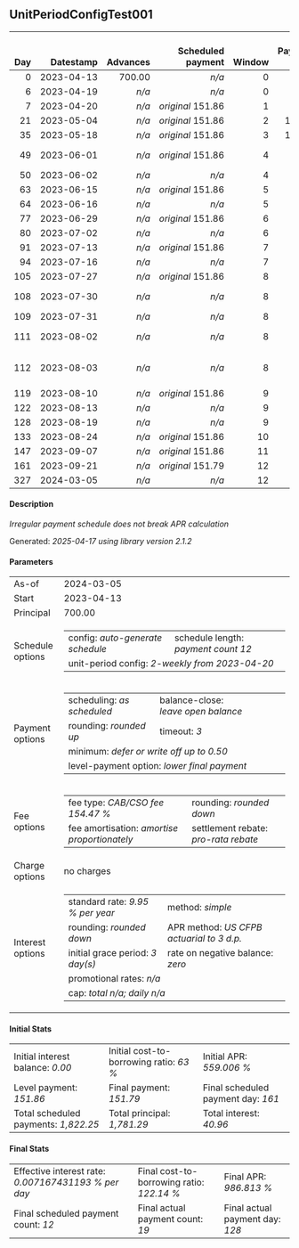 <h2>UnitPeriodConfigTest001</h2>
<table>
    <thead style="vertical-align: bottom;">
        <th style="text-align: right;">Day</th>
        <th style="text-align: right;">Datestamp</th>
        <th style="text-align: right;">Advances</th>
        <th style="text-align: right;">Scheduled payment</th>
        <th style="text-align: right;">Window</th>
        <th style="text-align: right;">Payment due</th>
        <th style="text-align: right;">Actual payments</th>
        <th style="text-align: right;">Generated payment</th>
        <th style="text-align: right;">Net effect</th>
        <th style="text-align: right;">Payment status</th>
        <th style="text-align: right;">Balance status</th>
        <th style="text-align: right;">Simple interest</th>
        <th style="text-align: right;">New interest</th>
        <th style="text-align: right;">New charges</th>
        <th style="text-align: right;">Principal portion</th>
        <th style="text-align: right;">Fee portion</th>
        <th style="text-align: right;">Interest portion</th>
        <th style="text-align: right;">Charges portion</th>
        <th style="text-align: right;">Fee rebate</th>
        <th style="text-align: right;">Principal balance</th>
        <th style="text-align: right;">Fee balance</th>
        <th style="text-align: right;">Interest balance</th>
        <th style="text-align: right;">Charges balance</th>
        <th style="text-align: right;">Settlement figure</th>
        <th style="text-align: right;">Fee rebate if&nbsp;settled</th>
    </thead>
    <tr style="text-align: right;">
        <td class="ci00">0</td>
        <td class="ci01" style="white-space: nowrap;">2023-04-13</td>
        <td class="ci02">700.00</td>
        <td class="ci03" style="white-space: nowrap;"><i>n/a<i></td>
        <td class="ci04">0</td>
        <td class="ci05">0.00</td>
        <td class="ci06"><i>n/a</i></td>
        <td class="ci07"><i>n/a</i></td>
        <td class="ci08">0.00</td>
        <td class="ci09"><i>none&nbsp;scheduled</i></td>
        <td class="ci10">open</td>
        <td class="ci11">0.0000</td>
        <td class="ci12">0.0000</td>
        <td class="ci13"><i>n/a</i></td>
        <td class="ci14">0.00</td>
        <td class="ci15">0.00</td>
        <td class="ci16">0.00</td>
        <td class="ci17">0.00</td>
        <td class="ci18">0.00</td>
        <td class="ci19">700.00</td>
        <td class="ci20">1,081.29</td>
        <td class="ci21">0.0000</td>
        <td class="ci22">0.00</td>
        <td class="ci23">1,781.29</td>
        <td class="ci24">1,081.29</td>
    </tr>
    <tr style="text-align: right;">
        <td class="ci00">6</td>
        <td class="ci01" style="white-space: nowrap;">2023-04-19</td>
        <td class="ci02"><i>n/a</i></td>
        <td class="ci03" style="white-space: nowrap;"><i>n/a<i></td>
        <td class="ci04">0</td>
        <td class="ci05">0.00</td>
        <td class="ci06"><i>confirmed</i>&nbsp;172.75</td>
        <td class="ci07"><i>n/a</i></td>
        <td class="ci08">172.75</td>
        <td class="ci09"><i>extra&nbsp;payment</i></td>
        <td class="ci10">open</td>
        <td class="ci11">2.9135</td>
        <td class="ci12">2.9135</td>
        <td class="ci13"><i>n/a</i></td>
        <td class="ci14">66.74</td>
        <td class="ci15">103.10</td>
        <td class="ci16">2.91</td>
        <td class="ci17">0.00</td>
        <td class="ci18">0.00</td>
        <td class="ci19">633.26</td>
        <td class="ci20">978.19</td>
        <td class="ci21">0.0000</td>
        <td class="ci22">0.00</td>
        <td class="ci23">570.45</td>
        <td class="ci24">1,041.00</td>
    </tr>
    <tr style="text-align: right;">
        <td class="ci00">7</td>
        <td class="ci01" style="white-space: nowrap;">2023-04-20</td>
        <td class="ci02"><i>n/a</i></td>
        <td class="ci03" style="white-space: nowrap;"><i>original</i> 151.86</td>
        <td class="ci04">1</td>
        <td class="ci05">0.00</td>
        <td class="ci06"><i>n/a</i></td>
        <td class="ci07"><i>n/a</i></td>
        <td class="ci08">0.00</td>
        <td class="ci09"><i>nothing&nbsp;due</i></td>
        <td class="ci10">open</td>
        <td class="ci11">0.4393</td>
        <td class="ci12">0.4393</td>
        <td class="ci13"><i>n/a</i></td>
        <td class="ci14">0.00</td>
        <td class="ci15">0.00</td>
        <td class="ci16">0.00</td>
        <td class="ci17">0.00</td>
        <td class="ci18">0.00</td>
        <td class="ci19">633.26</td>
        <td class="ci20">978.19</td>
        <td class="ci21">0.4393</td>
        <td class="ci22">0.00</td>
        <td class="ci23">577.60</td>
        <td class="ci24">1,034.28</td>
    </tr>
    <tr style="text-align: right;">
        <td class="ci00">21</td>
        <td class="ci01" style="white-space: nowrap;">2023-05-04</td>
        <td class="ci02"><i>n/a</i></td>
        <td class="ci03" style="white-space: nowrap;"><i>original</i> 151.86</td>
        <td class="ci04">2</td>
        <td class="ci05">130.97</td>
        <td class="ci06"><i>confirmed</i>&nbsp;172.75</td>
        <td class="ci07"><i>n/a</i></td>
        <td class="ci08">172.75</td>
        <td class="ci09"><i>overpayment</i></td>
        <td class="ci10">open</td>
        <td class="ci11">6.1500</td>
        <td class="ci12">6.1500</td>
        <td class="ci13"><i>n/a</i></td>
        <td class="ci14">65.30</td>
        <td class="ci15">100.87</td>
        <td class="ci16">6.58</td>
        <td class="ci17">0.00</td>
        <td class="ci18">0.00</td>
        <td class="ci19">567.96</td>
        <td class="ci20">877.32</td>
        <td class="ci21">0.0000</td>
        <td class="ci22">0.00</td>
        <td class="ci23">505.02</td>
        <td class="ci24">940.26</td>
    </tr>
    <tr style="text-align: right;">
        <td class="ci00">35</td>
        <td class="ci01" style="white-space: nowrap;">2023-05-18</td>
        <td class="ci02"><i>n/a</i></td>
        <td class="ci03" style="white-space: nowrap;"><i>original</i> 151.86</td>
        <td class="ci04">3</td>
        <td class="ci05">110.08</td>
        <td class="ci06"><i>confirmed</i>&nbsp;172.75</td>
        <td class="ci07"><i>n/a</i></td>
        <td class="ci08">172.75</td>
        <td class="ci09"><i>overpayment</i></td>
        <td class="ci10">open</td>
        <td class="ci11">5.5158</td>
        <td class="ci12">5.5158</td>
        <td class="ci13"><i>n/a</i></td>
        <td class="ci14">65.72</td>
        <td class="ci15">101.52</td>
        <td class="ci16">5.51</td>
        <td class="ci17">0.00</td>
        <td class="ci18">0.00</td>
        <td class="ci19">502.24</td>
        <td class="ci20">775.80</td>
        <td class="ci21">0.0000</td>
        <td class="ci22">0.00</td>
        <td class="ci23">431.81</td>
        <td class="ci24">846.23</td>
    </tr>
    <tr style="text-align: right;">
        <td class="ci00">49</td>
        <td class="ci01" style="white-space: nowrap;">2023-06-01</td>
        <td class="ci02"><i>n/a</i></td>
        <td class="ci03" style="white-space: nowrap;"><i>original</i> 151.86</td>
        <td class="ci04">4</td>
        <td class="ci05">89.19</td>
        <td class="ci06">172.75&nbsp;<i>failed</i><br/>172.75&nbsp;<i>failed</i></td>
        <td class="ci07"><i>n/a</i></td>
        <td class="ci08">0.00</td>
        <td class="ci09"><i>paid&nbsp;later&nbsp;in&nbsp;full</i></td>
        <td class="ci10">open</td>
        <td class="ci11">4.8776</td>
        <td class="ci12">4.8776</td>
        <td class="ci13"><i>n/a</i></td>
        <td class="ci14">0.00</td>
        <td class="ci15">0.00</td>
        <td class="ci16">0.00</td>
        <td class="ci17">0.00</td>
        <td class="ci18">0.00</td>
        <td class="ci19">502.24</td>
        <td class="ci20">775.80</td>
        <td class="ci21">4.8776</td>
        <td class="ci22">0.00</td>
        <td class="ci23">530.70</td>
        <td class="ci24">752.21</td>
    </tr>
    <tr style="text-align: right;">
        <td class="ci00">50</td>
        <td class="ci01" style="white-space: nowrap;">2023-06-02</td>
        <td class="ci02"><i>n/a</i></td>
        <td class="ci03" style="white-space: nowrap;"><i>n/a<i></td>
        <td class="ci04">4</td>
        <td class="ci05">0.00</td>
        <td class="ci06"><i>confirmed</i>&nbsp;172.75</td>
        <td class="ci07"><i>n/a</i></td>
        <td class="ci08">172.75</td>
        <td class="ci09"><i>extra&nbsp;payment</i></td>
        <td class="ci10">open</td>
        <td class="ci11">0.3484</td>
        <td class="ci12">0.3484</td>
        <td class="ci13"><i>n/a</i></td>
        <td class="ci14">65.83</td>
        <td class="ci15">101.70</td>
        <td class="ci16">5.22</td>
        <td class="ci17">0.00</td>
        <td class="ci18">0.00</td>
        <td class="ci19">436.41</td>
        <td class="ci20">674.10</td>
        <td class="ci21">0.0000</td>
        <td class="ci22">0.00</td>
        <td class="ci23">365.02</td>
        <td class="ci24">745.49</td>
    </tr>
    <tr style="text-align: right;">
        <td class="ci00">63</td>
        <td class="ci01" style="white-space: nowrap;">2023-06-15</td>
        <td class="ci02"><i>n/a</i></td>
        <td class="ci03" style="white-space: nowrap;"><i>original</i> 151.86</td>
        <td class="ci04">5</td>
        <td class="ci05">68.30</td>
        <td class="ci06"><i>n/a</i></td>
        <td class="ci07"><i>n/a</i></td>
        <td class="ci08">0.00</td>
        <td class="ci09"><i>paid&nbsp;later&nbsp;in&nbsp;full</i></td>
        <td class="ci10">open</td>
        <td class="ci11">3.9355</td>
        <td class="ci12">3.9355</td>
        <td class="ci13"><i>n/a</i></td>
        <td class="ci14">0.00</td>
        <td class="ci15">0.00</td>
        <td class="ci16">0.00</td>
        <td class="ci17">0.00</td>
        <td class="ci18">0.00</td>
        <td class="ci19">436.41</td>
        <td class="ci20">674.10</td>
        <td class="ci21">3.9355</td>
        <td class="ci22">0.00</td>
        <td class="ci23">456.26</td>
        <td class="ci24">658.18</td>
    </tr>
    <tr style="text-align: right;">
        <td class="ci00">64</td>
        <td class="ci01" style="white-space: nowrap;">2023-06-16</td>
        <td class="ci02"><i>n/a</i></td>
        <td class="ci03" style="white-space: nowrap;"><i>n/a<i></td>
        <td class="ci04">5</td>
        <td class="ci05">0.00</td>
        <td class="ci06"><i>confirmed</i>&nbsp;172.75</td>
        <td class="ci07"><i>n/a</i></td>
        <td class="ci08">172.75</td>
        <td class="ci09"><i>extra&nbsp;payment</i></td>
        <td class="ci10">open</td>
        <td class="ci11">0.3027</td>
        <td class="ci12">0.3027</td>
        <td class="ci13"><i>n/a</i></td>
        <td class="ci14">66.22</td>
        <td class="ci15">102.30</td>
        <td class="ci16">4.23</td>
        <td class="ci17">0.00</td>
        <td class="ci18">0.00</td>
        <td class="ci19">370.19</td>
        <td class="ci20">571.80</td>
        <td class="ci21">0.0000</td>
        <td class="ci22">0.00</td>
        <td class="ci23">290.52</td>
        <td class="ci24">651.47</td>
    </tr>
    <tr style="text-align: right;">
        <td class="ci00">77</td>
        <td class="ci01" style="white-space: nowrap;">2023-06-29</td>
        <td class="ci02"><i>n/a</i></td>
        <td class="ci03" style="white-space: nowrap;"><i>original</i> 151.86</td>
        <td class="ci04">6</td>
        <td class="ci05">47.41</td>
        <td class="ci06"><i>n/a</i></td>
        <td class="ci07"><i>n/a</i></td>
        <td class="ci08">0.00</td>
        <td class="ci09"><i>paid&nbsp;later&nbsp;in&nbsp;full</i></td>
        <td class="ci10">open</td>
        <td class="ci11">3.3383</td>
        <td class="ci12">3.3383</td>
        <td class="ci13"><i>n/a</i></td>
        <td class="ci14">0.00</td>
        <td class="ci15">0.00</td>
        <td class="ci16">0.00</td>
        <td class="ci17">0.00</td>
        <td class="ci18">0.00</td>
        <td class="ci19">370.19</td>
        <td class="ci20">571.80</td>
        <td class="ci21">3.3383</td>
        <td class="ci22">0.00</td>
        <td class="ci23">381.16</td>
        <td class="ci24">564.16</td>
    </tr>
    <tr style="text-align: right;">
        <td class="ci00">80</td>
        <td class="ci01" style="white-space: nowrap;">2023-07-02</td>
        <td class="ci02"><i>n/a</i></td>
        <td class="ci03" style="white-space: nowrap;"><i>n/a<i></td>
        <td class="ci04">6</td>
        <td class="ci05">0.00</td>
        <td class="ci06"><i>confirmed</i>&nbsp;172.75</td>
        <td class="ci07"><i>n/a</i></td>
        <td class="ci08">172.75</td>
        <td class="ci09"><i>extra&nbsp;payment</i></td>
        <td class="ci10">open</td>
        <td class="ci11">0.7704</td>
        <td class="ci12">0.7704</td>
        <td class="ci13"><i>n/a</i></td>
        <td class="ci14">66.27</td>
        <td class="ci15">102.38</td>
        <td class="ci16">4.10</td>
        <td class="ci17">0.00</td>
        <td class="ci18">0.00</td>
        <td class="ci19">303.92</td>
        <td class="ci20">469.42</td>
        <td class="ci21">0.0000</td>
        <td class="ci22">0.00</td>
        <td class="ci23">229.33</td>
        <td class="ci24">544.01</td>
    </tr>
    <tr style="text-align: right;">
        <td class="ci00">91</td>
        <td class="ci01" style="white-space: nowrap;">2023-07-13</td>
        <td class="ci02"><i>n/a</i></td>
        <td class="ci03" style="white-space: nowrap;"><i>original</i> 151.86</td>
        <td class="ci04">7</td>
        <td class="ci05">26.52</td>
        <td class="ci06"><i>n/a</i></td>
        <td class="ci07"><i>n/a</i></td>
        <td class="ci08">0.00</td>
        <td class="ci09"><i>paid&nbsp;later&nbsp;in&nbsp;full</i></td>
        <td class="ci10">open</td>
        <td class="ci11">2.3190</td>
        <td class="ci12">2.3190</td>
        <td class="ci13"><i>n/a</i></td>
        <td class="ci14">0.00</td>
        <td class="ci15">0.00</td>
        <td class="ci16">0.00</td>
        <td class="ci17">0.00</td>
        <td class="ci18">0.00</td>
        <td class="ci19">303.92</td>
        <td class="ci20">469.42</td>
        <td class="ci21">2.3190</td>
        <td class="ci22">0.00</td>
        <td class="ci23">305.52</td>
        <td class="ci24">470.13</td>
    </tr>
    <tr style="text-align: right;">
        <td class="ci00">94</td>
        <td class="ci01" style="white-space: nowrap;">2023-07-16</td>
        <td class="ci02"><i>n/a</i></td>
        <td class="ci03" style="white-space: nowrap;"><i>n/a<i></td>
        <td class="ci04">7</td>
        <td class="ci05">0.00</td>
        <td class="ci06"><i>confirmed</i>&nbsp;174.88</td>
        <td class="ci07"><i>n/a</i></td>
        <td class="ci08">174.88</td>
        <td class="ci09"><i>extra&nbsp;payment</i></td>
        <td class="ci10">open</td>
        <td class="ci11">0.6324</td>
        <td class="ci12">0.6324</td>
        <td class="ci13"><i>n/a</i></td>
        <td class="ci14">67.56</td>
        <td class="ci15">104.37</td>
        <td class="ci16">2.95</td>
        <td class="ci17">0.00</td>
        <td class="ci18">0.00</td>
        <td class="ci19">236.36</td>
        <td class="ci20">365.05</td>
        <td class="ci21">0.0000</td>
        <td class="ci22">0.00</td>
        <td class="ci23">151.43</td>
        <td class="ci24">449.98</td>
    </tr>
    <tr style="text-align: right;">
        <td class="ci00">105</td>
        <td class="ci01" style="white-space: nowrap;">2023-07-27</td>
        <td class="ci02"><i>n/a</i></td>
        <td class="ci03" style="white-space: nowrap;"><i>original</i> 151.86</td>
        <td class="ci04">8</td>
        <td class="ci05">3.50</td>
        <td class="ci06"><i>n/a</i></td>
        <td class="ci07"><i>n/a</i></td>
        <td class="ci08">0.00</td>
        <td class="ci09"><i>paid&nbsp;later&nbsp;in&nbsp;full</i></td>
        <td class="ci10">open</td>
        <td class="ci11">1.8034</td>
        <td class="ci12">1.8034</td>
        <td class="ci13"><i>n/a</i></td>
        <td class="ci14">0.00</td>
        <td class="ci15">0.00</td>
        <td class="ci16">0.00</td>
        <td class="ci17">0.00</td>
        <td class="ci18">0.00</td>
        <td class="ci19">236.36</td>
        <td class="ci20">365.05</td>
        <td class="ci21">1.8034</td>
        <td class="ci22">0.00</td>
        <td class="ci23">227.10</td>
        <td class="ci24">376.11</td>
    </tr>
    <tr style="text-align: right;">
        <td class="ci00">108</td>
        <td class="ci01" style="white-space: nowrap;">2023-07-30</td>
        <td class="ci02"><i>n/a</i></td>
        <td class="ci03" style="white-space: nowrap;"><i>n/a<i></td>
        <td class="ci04">8</td>
        <td class="ci05">0.00</td>
        <td class="ci06">174.88&nbsp;<i>failed</i><br/>174.88&nbsp;<i>failed</i></td>
        <td class="ci07"><i>n/a</i></td>
        <td class="ci08">0.00</td>
        <td class="ci09"><i>nothing&nbsp;due</i></td>
        <td class="ci10">open</td>
        <td class="ci11">0.4918</td>
        <td class="ci12">0.4918</td>
        <td class="ci13"><i>n/a</i></td>
        <td class="ci14">0.00</td>
        <td class="ci15">0.00</td>
        <td class="ci16">0.00</td>
        <td class="ci17">0.00</td>
        <td class="ci18">0.00</td>
        <td class="ci19">236.36</td>
        <td class="ci20">365.05</td>
        <td class="ci21">2.2952</td>
        <td class="ci22">0.00</td>
        <td class="ci23">247.74</td>
        <td class="ci24">355.96</td>
    </tr>
    <tr style="text-align: right;">
        <td class="ci00">109</td>
        <td class="ci01" style="white-space: nowrap;">2023-07-31</td>
        <td class="ci02"><i>n/a</i></td>
        <td class="ci03" style="white-space: nowrap;"><i>n/a<i></td>
        <td class="ci04">8</td>
        <td class="ci05">0.00</td>
        <td class="ci06">174.88&nbsp;<i>failed</i></td>
        <td class="ci07"><i>n/a</i></td>
        <td class="ci08">0.00</td>
        <td class="ci09"><i>nothing&nbsp;due</i></td>
        <td class="ci10">open</td>
        <td class="ci11">0.1639</td>
        <td class="ci12">0.1639</td>
        <td class="ci13"><i>n/a</i></td>
        <td class="ci14">0.00</td>
        <td class="ci15">0.00</td>
        <td class="ci16">0.00</td>
        <td class="ci17">0.00</td>
        <td class="ci18">0.00</td>
        <td class="ci19">236.36</td>
        <td class="ci20">365.05</td>
        <td class="ci21">2.4592</td>
        <td class="ci22">0.00</td>
        <td class="ci23">254.62</td>
        <td class="ci24">349.24</td>
    </tr>
    <tr style="text-align: right;">
        <td class="ci00">111</td>
        <td class="ci01" style="white-space: nowrap;">2023-08-02</td>
        <td class="ci02"><i>n/a</i></td>
        <td class="ci03" style="white-space: nowrap;"><i>n/a<i></td>
        <td class="ci04">8</td>
        <td class="ci05">0.00</td>
        <td class="ci06">177.01&nbsp;<i>failed</i><br/>177.01&nbsp;<i>failed</i></td>
        <td class="ci07"><i>n/a</i></td>
        <td class="ci08">0.00</td>
        <td class="ci09"><i>nothing&nbsp;due</i></td>
        <td class="ci10">open</td>
        <td class="ci11">0.3279</td>
        <td class="ci12">0.3279</td>
        <td class="ci13"><i>n/a</i></td>
        <td class="ci14">0.00</td>
        <td class="ci15">0.00</td>
        <td class="ci16">0.00</td>
        <td class="ci17">0.00</td>
        <td class="ci18">0.00</td>
        <td class="ci19">236.36</td>
        <td class="ci20">365.05</td>
        <td class="ci21">2.7871</td>
        <td class="ci22">0.00</td>
        <td class="ci23">268.38</td>
        <td class="ci24">335.81</td>
    </tr>
    <tr style="text-align: right;">
        <td class="ci00">112</td>
        <td class="ci01" style="white-space: nowrap;">2023-08-03</td>
        <td class="ci02"><i>n/a</i></td>
        <td class="ci03" style="white-space: nowrap;"><i>n/a<i></td>
        <td class="ci04">8</td>
        <td class="ci05">0.00</td>
        <td class="ci06">177.72&nbsp;<i>failed</i><br/>177.72&nbsp;<i>failed</i><br/><i>confirmed</i>&nbsp;177.72</td>
        <td class="ci07"><i>n/a</i></td>
        <td class="ci08">177.72</td>
        <td class="ci09"><i>extra&nbsp;payment</i></td>
        <td class="ci10">open</td>
        <td class="ci11">0.1639</td>
        <td class="ci12">0.1639</td>
        <td class="ci13"><i>n/a</i></td>
        <td class="ci14">68.68</td>
        <td class="ci15">106.09</td>
        <td class="ci16">2.95</td>
        <td class="ci17">0.00</td>
        <td class="ci18">0.00</td>
        <td class="ci19">167.68</td>
        <td class="ci20">258.96</td>
        <td class="ci21">0.0000</td>
        <td class="ci22">0.00</td>
        <td class="ci23">97.55</td>
        <td class="ci24">329.09</td>
    </tr>
    <tr style="text-align: right;">
        <td class="ci00">119</td>
        <td class="ci01" style="white-space: nowrap;">2023-08-10</td>
        <td class="ci02"><i>n/a</i></td>
        <td class="ci03" style="white-space: nowrap;"><i>original</i> 151.86</td>
        <td class="ci04">9</td>
        <td class="ci05">0.00</td>
        <td class="ci06"><i>n/a</i></td>
        <td class="ci07"><i>n/a</i></td>
        <td class="ci08">0.00</td>
        <td class="ci09"><i>nothing&nbsp;due</i></td>
        <td class="ci10">open</td>
        <td class="ci11">0.8141</td>
        <td class="ci12">0.8141</td>
        <td class="ci13"><i>n/a</i></td>
        <td class="ci14">0.00</td>
        <td class="ci15">0.00</td>
        <td class="ci16">0.00</td>
        <td class="ci17">0.00</td>
        <td class="ci18">0.00</td>
        <td class="ci19">167.68</td>
        <td class="ci20">258.96</td>
        <td class="ci21">0.8141</td>
        <td class="ci22">0.00</td>
        <td class="ci23">145.37</td>
        <td class="ci24">282.08</td>
    </tr>
    <tr style="text-align: right;">
        <td class="ci00">122</td>
        <td class="ci01" style="white-space: nowrap;">2023-08-13</td>
        <td class="ci02"><i>n/a</i></td>
        <td class="ci03" style="white-space: nowrap;"><i>n/a<i></td>
        <td class="ci04">9</td>
        <td class="ci05">0.00</td>
        <td class="ci06"><i>confirmed</i>&nbsp;174.88</td>
        <td class="ci07"><i>n/a</i></td>
        <td class="ci08">174.88</td>
        <td class="ci09"><i>extra&nbsp;payment</i></td>
        <td class="ci10">refund&nbsp;due</td>
        <td class="ci11">0.3489</td>
        <td class="ci12">0.3489</td>
        <td class="ci13"><i>n/a</i></td>
        <td class="ci14">173.72</td>
        <td class="ci15">0.00</td>
        <td class="ci16">1.16</td>
        <td class="ci17">0.00</td>
        <td class="ci18">261.93</td>
        <td class="ci19">-6.04</td>
        <td class="ci20">-2.97</td>
        <td class="ci21">0.0000</td>
        <td class="ci22">0.00</td>
        <td class="ci23">-9.01</td>
        <td class="ci24">261.93</td>
    </tr>
    <tr style="text-align: right;">
        <td class="ci00">128</td>
        <td class="ci01" style="white-space: nowrap;">2023-08-19</td>
        <td class="ci02"><i>n/a</i></td>
        <td class="ci03" style="white-space: nowrap;"><i>n/a<i></td>
        <td class="ci04">9</td>
        <td class="ci05">0.00</td>
        <td class="ci06"><i>confirmed</i>&nbsp;235.21</td>
        <td class="ci07"><i>n/a</i></td>
        <td class="ci08">235.21</td>
        <td class="ci09"><i>overpayment</i></td>
        <td class="ci10">refund&nbsp;due</td>
        <td class="ci11">0.0000</td>
        <td class="ci12">0.0000</td>
        <td class="ci13"><i>n/a</i></td>
        <td class="ci14">238.18</td>
        <td class="ci15">-2.97</td>
        <td class="ci16">0.00</td>
        <td class="ci17">0.00</td>
        <td class="ci18">0.00</td>
        <td class="ci19">-244.22</td>
        <td class="ci20">0.00</td>
        <td class="ci21">0.0000</td>
        <td class="ci22">0.00</td>
        <td class="ci23">-244.22</td>
        <td class="ci24">221.64</td>
    </tr>
    <tr style="text-align: right;">
        <td class="ci00">133</td>
        <td class="ci01" style="white-space: nowrap;">2023-08-24</td>
        <td class="ci02"><i>n/a</i></td>
        <td class="ci03" style="white-space: nowrap;"><i>original</i> 151.86</td>
        <td class="ci04">10</td>
        <td class="ci05">0.00</td>
        <td class="ci06"><i>n/a</i></td>
        <td class="ci07"><i>n/a</i></td>
        <td class="ci08">0.00</td>
        <td class="ci09"><i>no&nbsp;longer&nbsp;required</i></td>
        <td class="ci10">refund&nbsp;due</td>
        <td class="ci11">0.0000</td>
        <td class="ci12">0.0000</td>
        <td class="ci13"><i>n/a</i></td>
        <td class="ci14">0.00</td>
        <td class="ci15">0.00</td>
        <td class="ci16">0.00</td>
        <td class="ci17">0.00</td>
        <td class="ci18">0.00</td>
        <td class="ci19">-244.22</td>
        <td class="ci20">0.00</td>
        <td class="ci21">0.0000</td>
        <td class="ci22">0.00</td>
        <td class="ci23">-244.22</td>
        <td class="ci24">0.00</td>
    </tr>
    <tr style="text-align: right;">
        <td class="ci00">147</td>
        <td class="ci01" style="white-space: nowrap;">2023-09-07</td>
        <td class="ci02"><i>n/a</i></td>
        <td class="ci03" style="white-space: nowrap;"><i>original</i> 151.86</td>
        <td class="ci04">11</td>
        <td class="ci05">0.00</td>
        <td class="ci06"><i>n/a</i></td>
        <td class="ci07"><i>n/a</i></td>
        <td class="ci08">0.00</td>
        <td class="ci09"><i>no&nbsp;longer&nbsp;required</i></td>
        <td class="ci10">refund&nbsp;due</td>
        <td class="ci11">0.0000</td>
        <td class="ci12">0.0000</td>
        <td class="ci13"><i>n/a</i></td>
        <td class="ci14">0.00</td>
        <td class="ci15">0.00</td>
        <td class="ci16">0.00</td>
        <td class="ci17">0.00</td>
        <td class="ci18">0.00</td>
        <td class="ci19">-244.22</td>
        <td class="ci20">0.00</td>
        <td class="ci21">0.0000</td>
        <td class="ci22">0.00</td>
        <td class="ci23">-244.22</td>
        <td class="ci24">0.00</td>
    </tr>
    <tr style="text-align: right;">
        <td class="ci00">161</td>
        <td class="ci01" style="white-space: nowrap;">2023-09-21</td>
        <td class="ci02"><i>n/a</i></td>
        <td class="ci03" style="white-space: nowrap;"><i>original</i> 151.79</td>
        <td class="ci04">12</td>
        <td class="ci05">0.00</td>
        <td class="ci06"><i>n/a</i></td>
        <td class="ci07"><i>n/a</i></td>
        <td class="ci08">0.00</td>
        <td class="ci09"><i>no&nbsp;longer&nbsp;required</i></td>
        <td class="ci10">refund&nbsp;due</td>
        <td class="ci11">0.0000</td>
        <td class="ci12">0.0000</td>
        <td class="ci13"><i>n/a</i></td>
        <td class="ci14">0.00</td>
        <td class="ci15">0.00</td>
        <td class="ci16">0.00</td>
        <td class="ci17">0.00</td>
        <td class="ci18">0.00</td>
        <td class="ci19">-244.22</td>
        <td class="ci20">0.00</td>
        <td class="ci21">0.0000</td>
        <td class="ci22">0.00</td>
        <td class="ci23">-244.22</td>
        <td class="ci24">0.00</td>
    </tr>
    <tr style="text-align: right;">
        <td class="ci00">327</td>
        <td class="ci01" style="white-space: nowrap;">2024-03-05</td>
        <td class="ci02"><i>n/a</i></td>
        <td class="ci03" style="white-space: nowrap;"><i>n/a<i></td>
        <td class="ci04">12</td>
        <td class="ci05">0.00</td>
        <td class="ci06"><i>n/a</i></td>
        <td class="ci07">-244.22</td>
        <td class="ci08">-244.22</td>
        <td class="ci09"><i>generated</i></td>
        <td class="ci10">closed</td>
        <td class="ci11">0.0000</td>
        <td class="ci12">0.0000</td>
        <td class="ci13"><i>n/a</i></td>
        <td class="ci14">-244.22</td>
        <td class="ci15">0.00</td>
        <td class="ci16">0.00</td>
        <td class="ci17">0.00</td>
        <td class="ci18">0.00</td>
        <td class="ci19">0.00</td>
        <td class="ci20">0.00</td>
        <td class="ci21">0.0000</td>
        <td class="ci22">0.00</td>
        <td class="ci23">0.00</td>
        <td class="ci24">0.00</td>
    </tr>
</table>

<h4>Description</h4>
<p><i>Irregular payment schedule does not break APR calculation</i></p>
<p>Generated: <i>2025-04-17 using library version 2.1.2</i></p>
<h4>Parameters</h4>
<table>
    <tr>
        <td>As-of</td>
        <td>2024-03-05</td>
    </tr>
    <tr>
        <td>Start</td>
        <td>2023-04-13</td>
    </tr>
    <tr>
        <td>Principal</td>
        <td>700.00</td>
    </tr>
    <tr>
        <td>Schedule options</td>
        <td>
            <table>
                <tr>
                    <td>config: <i>auto-generate schedule</i></td>
                    <td>schedule length: <i><i>payment count</i> 12</i></td>
                </tr>
                <tr>
                    <td colspan="2" style="white-space: nowrap;">unit-period config: <i>2-weekly from 2023-04-20</i></td>
                </tr>
            </table>
        </td>
    </tr>
    <tr>
        <td>Payment options</td>
        <td>
            <table>
                <tr>
                    <td>scheduling: <i>as scheduled</i></td>
                    <td>balance-close: <i>leave&nbsp;open&nbsp;balance</i></td>
                </tr>
                <tr>
                    <td>rounding: <i>rounded up</i></td>
                    <td>timeout: <i>3</i></td>
                </tr>
                <tr>
                    <td colspan='2'>minimum: <i>defer&nbsp;or&nbsp;write&nbsp;off&nbsp;up&nbsp;to&nbsp;0.50</i></td>
                </tr>
                <tr>
                    <td colspan='2'>level-payment option: <i>lower&nbsp;final&nbsp;payment</i></td>
                </tr>
            </table>
        </td>
    </tr>
    <tr>
        <td>Fee options</td>
        <td>
            <table>
                <tr>
                    <td>fee type: <i><i>CAB/CSO fee</i> 154.47 %</i></td>
                    <td>rounding: <i>rounded down</i></td>
                </tr>
                <tr>
                    <td>fee amortisation: <i>amortise proportionately</i></td>
                    <td>settlement rebate: <i>pro-rata rebate</i></td>
                </tr>
            </table>
        </td>
    </tr>
    <tr>
        <td>Charge options</td>
        <td>no charges
        </td>
    </tr>
    <tr>
        <td>Interest options</td>
        <td>
            <table>
                <tr>
                    <td>standard rate: <i>9.95 % per year</i></td>
                    <td>method: <i>simple</i></td>
                </tr>
                <tr>
                    <td>rounding: <i>rounded down</i></td>
                    <td>APR method: <i>US CFPB actuarial to 3 d.p.</i></td>
                </tr>
                <tr>
                    <td>initial grace period: <i>3 day(s)</i></td>
                    <td>rate on negative balance: <i>zero</i></td>
                </tr>
                <tr>
                    <td colspan="2">promotional rates: <i><i>n/a</i></i></td>
                </tr>
                <tr>
                    <td colspan="2">cap: <i>total <i>n/a</i>; daily <i>n/a</i></td>
                </tr>
            </table>
        </td>
    </tr>
</table>
<h4>Initial Stats</h4>
<table>
    <tr>
        <td>Initial interest balance: <i>0.00</i></td>
        <td>Initial cost-to-borrowing ratio: <i>63 %</i></td>
        <td>Initial APR: <i>559.006 %</i></td>
    </tr>
    <tr>
        <td>Level payment: <i>151.86</i></td>
        <td>Final payment: <i>151.79</i></td>
        <td>Final scheduled payment day: <i>161</i></td>
    </tr>
    <tr>
        <td>Total scheduled payments: <i>1,822.25</i></td>
        <td>Total principal: <i>1,781.29</i></td>
        <td>Total interest: <i>40.96</i></td>
    </tr>
</table>

<h4>Final Stats</h4>
<table>
    <tr>
        <td>Effective interest rate: <i>0.007167431193 % per day</i></td>
        <td>Final cost-to-borrowing ratio: <i>122.14 %</i></td>
        <td>Final APR: <i>986.813 %</i></td>
    </tr>
    <tr>
        <td>Final scheduled payment count: <i>12</i></td>
        <td>Final actual payment count: <i>19</i></td>
        <td>Final actual payment day: <i>128</i></td>
    </tr>
</table>
